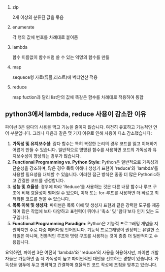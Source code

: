 1. zip

   2개 이상의 분류된 값을 묶음

2. enumerate

   각 행의 값에 번호를 차례대로 붙여줌

3. lambda

   함수 이름없이 함수처럼 쓸 수 있는 익명의 함수를 만듦

4. map

   sequece형 자료(튜플,리스트)에 벡터연산 적용

5. reduce

   map fuction과 달리 list안의 값에 똑같은 함수를 차례대로 적용하여 통합

## python3에서 lambda, reduce 사용이 감소한 이유

파이썬 3은 람다의 사용을 막고 기능을 줄이지 않습니다. 여전히 유효하고 기능적인 언어 부분입니다. 그러나 다음과 같은 몇 가지 이유로 인해 사용이 다소 감소했습니다:

1. **가독성 및 유지보수성**: 람다 함수는 특히 복잡한 논리의 경우 코드를 읽고 이해하기 어렵게 만들 수 있습니다. 일반적으로 명명된 함수를 사용하면 코드의 가독성과 유지보수성이 향상되는 경우가 많습니다.
2. **Functional Programming vs. Python Style**: Python은 일반적으로 가독성과 단순성을 강조하며, 많은 경우 목록 이해나 생성기 표현이 'reduce'와 'lambda'를 사용할 필요성을 대체할 수 있습니다. 이러한 접근 방식은 종종 더 많은 Pythonic하고 간결한 코드를 생성합니다.
3. **성능 및 효율성**: 경우에 따라 'Reduce'를 사용하는 것은 다른 내장 함수나 루프 구조에 비해 효율성이 떨어질 수 있으며, 이해 또는 for-루프를 사용하면 더 빠르고 최적화된 코드를 얻을 수 있습니다.
4. **목록 이해 및 생성자**: 파이썬은 목록 이해 및 생성자 표현과 같은 강력한 도구를 제공하여 많은 작업에 보다 다양하고 표현력이 뛰어나 '축소' 및 '람다'보다 인기 있는 도구입니다.
5. **Functional Programming Paradigm**: Python은 기능적 프로그래밍 개념을 지원하지만 주로 다중 패러다임 언어입니다. 기능적 프로그래밍이 권장되는 유일한 스타일은 아니며, 전통적인 루프와 명령 구조를 사용하는 것이 종종 더 일반적이고 수용됩니다.

요약하면, 파이썬 3은 여전히 'lambda'와 'reduce'의 사용을 허용하지만, 파이썬 개발자들은 가능하면 좀 더 가독성이 높고 파이썬적인 대안을 선호하는 경향이 있습니다. 가독성을 염두에 두고 명확하고 간결하며 효율적인 코드 작성에 초점을 맞추고 있습니다.
